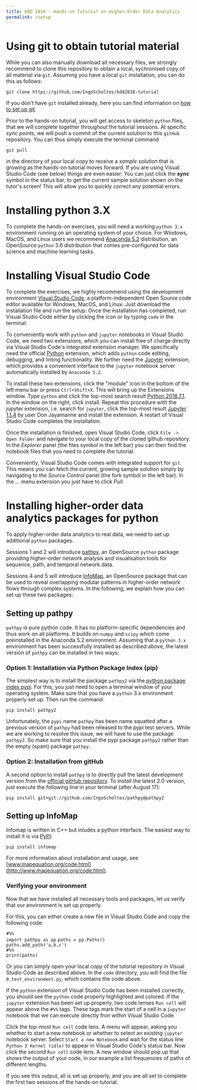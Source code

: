 ```yaml
---
title: KDD 2018 - Hands-on Tutorial on Higher-Order Data Analytics
permalink: /setup
---
```


# Using git to obtain tutorial material

While you can also manually download all necessary files, we strongly recommend to clone this repository to obtain a local, sychronised copy of all material via `git`. Assuming you have a local `git` installation, you can do this as follows:  

`git clone https://github.com/IngoScholtes/kdd2018-tutorial`

If you don't have `git` installed already, here you can find information on [how to set up git](https://help.github.com/articles/set-up-git/).

Prior to the hands-on tutorial, you will get access to skeleton `python` files, that we will complete together throughout the tutorial sessions. At specific *sync points*, we will push a commit of the current solution to this `gitHub` repository. You can thus simply execute the terminal command

`git pull`

in the directory of your local copy to receive a *sample solution* that is growing as the hands-on tutorial moves forward. If you are using Visual Studio Code (see below) things are even easier: You can just click the **sync** symbol in the status bar, to get the current sample solution shown on the tutor's screen! This will allow you to quickly correct any potential errors.

# Installing python 3.X

To complete the hands-on exercises, you will need a working `python 3.x` environment running on an operating system of your choice. For Windows, MacOS, and Linux users we recommend [Anaconda 5.2](https://www.anaconda.com/download/) distribution, an OpenSource `python` 3.6 distribution that comes pre-configured for data science and machine learning tasks.

# Installing Visual Studio Code

To complete the exercises, we highly recommend using the development environment [Visual Studio Code](https://code.visualstudio.com/Download), a platform-independent Open Source code editor available for Windows, MacOS, and Linux. Just download the installation file and run the setup. Once the installation has completed, run Visual Studio Code either by clicking the icon or by typing `code` in the terminal.

To conveniently work with `python` and `jupyter` notebooks in Visual Studio Code, we need two extensions, which you can install free of charge directly via Visual Studio Code's integrated extension manager. We specifically need the official [Python](https://marketplace.visualstudio.com/items?itemName=ms-python.python) extension, which adds `python` code editing, debugging, and linting functionality. We further need the [Jupyter](https://marketplace.visualstudio.com/items?itemName=donjayamanne.jupyter) extension, which provides a convenient interface to the `jupyter` notebook server automatically installed by `Anaconda 5.2`.

To install these two extensions, click the "module" icon in the bottom of the left menu bar or press `Ctrl+Shift+X`. This will bring up the Extensions window. Type `python` and click the top-most search result [Python 2018.7.1](https://marketplace.visualstudio.com/items?itemName=ms-python.python). In the window on the right, click install. Repeat this procedure with the jupyter extension, i.e. search for `jupyter`, click the top-most result [Jupyter 1.1.4](https://marketplace.visualstudio.com/items?itemName=donjayamanne.jupyter) by user Don Jayamanne and install the extension. A restart of Visual Studio Code completes the installation.

Once the installation is finished, open Visual Studio Code, click `File -> Open Folder` and navigate to your local copy of the cloned github repository. In the *Explorer* panel (the files symbol in the left bar) you can then find the notebook files that you need to complete the tutorial.

Conveniently, Visual Studio Code comes with integrated support for `git`. This means you can fetch the current, growing sample solution simply by navigating to the *Source Control* panel (the fork symbol in the left bar). In the *...* menu extension you just have to click *Pull*.

# Installing higher-order data analytics packages for python

To apply higher-order data analytics to real data, we need to set up additional ``python`` packages.

Sessions 1 and 2 will introduce [pathpy](http://www.pathpy.net), an OpenSource `python` package providing higher-order network analysis and visualisation tools for sequence, path, and temporal network data.

Sessions 4 and 5 will introduce [InfoMap](http://www.mapequation.org), an OpenSource package that can be used to reveal overlapping modular patterns in higher-order network flows through complex systems. In the following, we explain how you can set up these two packages:

## Setting up pathpy

`pathpy` is pure python code. It has no platform-specific dependencies and thus work on all platforms. It builds on `numpy` and `scipy` which come preinstalled in the Anaconda 5.2 environment. Assuming that a `python 3.x` environment has been successfully installed as described above, the latest version of `pathpy` can be installed in two ways:

### Option 1: Installation via Python Package Index (pip)

The simplest way is to install the package `pathpy2` via the [python package index pypi](https://pypi.org/). For this, you just need to open a terminal window of your operating system. Make sure that you have a `python` 3.x environment properly set up. Then run the command:

`pip install pathpy2`

Unfortunately, the `pypi` name `pathpy` has been name squatted after a previous version of `pathpy` had been released to the pypi test servers. While we are working to resolve this issue, we will have to use the package `pathpy2`. So make sure that you install the pypi package `pathpy2` rather than the empty (spam) package `pathpy`.

### Option 2: Installation from gitHub

A second option to install `pathpy` is to directly pull the latest development version from the [official gitHub repository](https://github.com/IngoScholtes/pathpy). To install the latest 2.0 version, just execute the following line in your terminal (after August 17):

`pip install git+git://github.com/IngoScholtes/pathpy@pathpy2`

## Setting up InfoMap

Infomap is written in C++ but inludes a python interface. The easiest way to install it is via [PyPI](https://pypi.org/project/infomap/):

```
pip install infomap
```

For more information about installation and usage, see [www.mapequation.org/code.html](http://www.mapequation.org/code.html).


### Verifying your environment

Now that we have installed all necessary tools and packages, let us verify that our environment is set up properly. 

For this, you can either create a new file in Visual Studio Code and copy the following code:

`#%%`  
`import pathpy as pp` 
`paths = pp.Paths()`  
`paths.add_path('a,b,c')`  
`#%%`  
`print(paths)`  

Or you can simply open your local copy of the tutorial repository in Visual Studio Code as described above. In the `code` directory, you will find the file `0_test_environment.py`, which contains the code above.

If the `python` extension of Visual Studio Code has been installed correctly, you should see the `python` code properly highlighted and colored. If the `jupyter` extension has been set up properly, two code lenses `Run cell` will appear above the `#%%` tags. These tags mark the start of a cell in a `jupyter` notebook that we can execute directly fron within Visual Studio Code.

Click the top-most `Run cell` code lens. A menu will appear, asking you whether to start a new notebook or whether to select an existing `jupyter` notebook server. Select `Start a new Notebook` and wait for the status line `Python 3 Kernel (idle)` to appear in Visual Studio Code's status bar. Now click the second `Run cell` code lens. A new window should pop up that shows the output of your code, in our example a list frequencies of paths of different lengths.

If you see this output, all is set up properly, and you are all set to complete the first two sessions of the hands-on tutorial.

